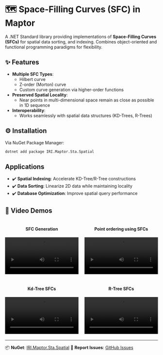 # 🗺️ Space-Filling Curves (SFC) in Maptor

 A .NET Standard library providing implementations of **Space-Filling Curves (SFCs)** for spatial data sorting, and indexing. Combines object-oriented and functional programming paradigms for flexibility.

## ✨ Features

- **Multiple SFC Types**: 
  - Hilbert curve
  - Z-order (Morton) curve 
  - Custom curve generation via higher-order functions
- **Preserved Spatial Locality**: 
  - Near points in multi-dimensional space remain as close as possible in 1D sequence
- **Interoperability**:
  - Works seamlessly with spatial data structures (KD-Trees, R-Trees)


## ⚙️ Installation

Via NuGet Package Manager:
```bash
dotnet add package IRI.Maptor.Sta.Spatial
```

## Applications

- ✔️ **Spatial Indexing**: Accelerate KD-Tree/R-Tree constructions
- ✔️ **Data Sorting**: Linearize 2D data while maintaining locality
- ✔️ **Database Optimization**: Improve spatial query performance

## 🎥 Video Demos
 
 <div style="display: grid; grid-template-columns: repeat(2, 1fr); gap: 20px; margin: 20px 0;">
  <div style="text-align: center;">
    <h4>SFC Generation</h4>
    <video src="https://github.com/user-attachments/assets/a7a3ec69-7bc1-4c10-9bff-53ce2a1e00d6" width="100%" controls></video>
  </div>
  <div style="text-align: center;">
    <h4>Point ordering using SFCs</h4>
    <video src="https://github.com/user-attachments/assets/6126d4f7-d680-4d99-8737-b27c9c160dd0" width="100%" controls></video>
  </div>
  <div style="text-align: center;">
    <h4>Kd-Tree SFCs</h4>
    <video src="https://github.com/user-attachments/assets/ca1e3481-c79b-43cf-af74-aa6d1d7b6d98" width="100%" controls></video>
  </div>
  <div style="text-align: center;">
    <h4>R-Tree SFCs</h4>
    <video src="https://github.com/user-attachments/assets/afde3d09-05de-4089-adcf-dfa012b81192" width="100%" controls></video>
  </div>
</div>

---

📦 **NuGet**: [IRI.Maptor.Sta.Spatial](https://www.nuget.org/packages/IRI.Maptor.Sta.Spatial)
🐞 **Report Issues**: [GitHub Issues](https://github.com/hosseinnarimanirad/Maptor/issues)
